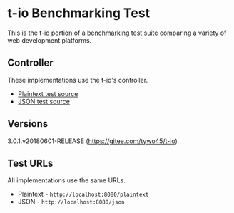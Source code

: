 # t-io Benchmarking Test

This is the t-io portion of a [benchmarking test suite](../) comparing a variety of web development platforms.

## Controller

These implementations use the t-io's controller.
* [Plaintext test source](src/main/java/org/tio/http/server/benchmark/controller/TestController)
* [JSON test source](src/main/java/org/tio/http/server/benchmark/controller/TestController)


## Versions
3.0.1.v20180601-RELEASE (https://gitee.com/tywo45/t-io)

## Test URLs

All implementations use the same URLs.

 * Plaintext - `http://localhost:8080/plaintext`
 * JSON - `http://localhost:8080/json`
